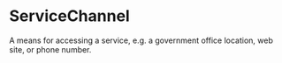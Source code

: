 # ServiceChannel

A means for accessing a service, e.g. a government office location, web site, or phone number.
